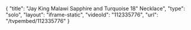 {
    "title": "Jay King Malawi Sapphire and Turquoise 18\" Necklace",
    "type": "solo",
    "layout": "iframe-static",
    "videoId": "112335776",
    "url": "\/tvpembed\/112335776"
}